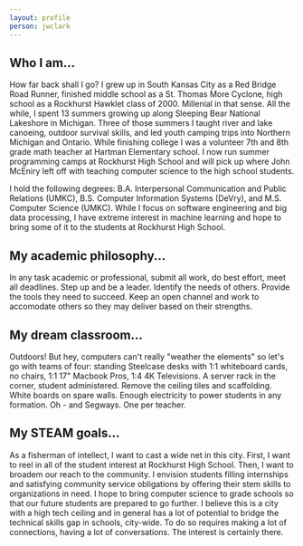 ```yaml
---
layout: profile
person: jwclark
---
```

## Who I am...

How far back shall I go? I grew up in South Kansas City as a Red Bridge Road Runner, finished middle school as a St. Thomas More Cyclone, high school as a Rockhurst Hawklet class of 2000. Millenial in that sense. All the while, I spent 13 summers growing up along Sleeping Bear National Lakeshore in Michigan. Three of those summers I taught river and lake canoeing, outdoor survival skills, and led youth camping trips into Northern Michigan and Ontario. While finishing college I was a volunteer 7th and 8th grade math teacher at Hartman Elementary school. I now run summer programming camps at Rockhurst High School and will pick up where John McEniry left off with teaching computer science to the high school students.

I hold the following degrees: B.A. Interpersonal Communication and Public Relations (UMKC), B.S. Computer Information Systems (DeVry), and M.S. Computer Science (UMKC). While I focus on software engineering and big data processing, I have extreme interest in machine learning and hope to bring some of it to the students at Rockhurst High School.

## My academic philosophy...

In any task academic or professional, submit all work, do best effort, meet all deadlines. Step up and be a leader. Identify the needs of others. Provide the tools they need to succeed. Keep an open channel and work to accomodate others so they may deliver based on their strengths. 

## My dream classroom...

Outdoors! But hey, computers can't really "weather the elements" so let's go with teams of four: standing Steelcase desks with 1:1 whiteboard cards, no chairs, 1:1 17" Macbook Pros, 1:4 4K Televisions. A server rack in the corner, student administered. Remove the ceiling tiles and scaffolding. White boards on spare walls. Enough electricity to power students in any formation. Oh - and Segways. One per teacher.

## My STEAM goals...

As a fisherman of intellect, I want to cast a wide net in this city. First, I want to reel in all of the student interest at Rockhurst High School. Then, I want to broadem our reach to the community. I envision students filling internships and satisfying community service obligations by offering their stem skills to organizations in need. I hope to bring computer science to grade schools so that our future students are prepared to go further. I believe this is a city with a high tech ceiling and in general has a lot of potential to bridge the technical skills gap in schools, city-wide. To do so requires making a lot of connections, having a lot of conversations. The interest is certainly there.
